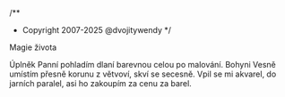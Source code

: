 /**
* Copyright 2007-2025 @dvojitywendy
*/

Magie života

Úplněk Panní
pohladím dlaní
barevnou celou
po malování.
Bohyni Vesně
umístím přesně
korunu z větvoví,
skví se secesně.
Vpil se mi akvarel,
do jarních paralel,
asi ho zakoupím
za cenu za barel.
